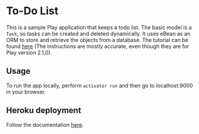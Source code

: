 # To-Do List

This is a sample Play application that keeps a todo list. The basic model is a `Task`, so tasks can be created and deleted
dynamically. It uses eBean as an ORM to store and retrieve the objects from a database. The tutorial can be found
[here](http://www.playframework.com/documentation/2.1.0/JavaTodoList) (The instructions are mostly accurate, even though
they are for Play version 2.1.0).

## Usage

To run the app locally, perform `activator run` and then go to localhost:9000 in your browser.

## Heroku deployment

Follow the documentation [here](http://www.playframework.com/documentation/2.3.x/ProductionHeroku).

